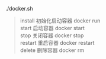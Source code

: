 ./docker.sh  
>install 初始化启动容器  docker run  
start 启动容器  docker start  
stop 关闭容器  docker stop  
restart 重启容器  docker restart  
delete 删除容器  docker rm  

